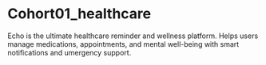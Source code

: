 # Cohort01_healthcare
Echo is the ultimate healthcare reminder and wellness platform. Helps users manage medications, appointments, and mental well-being with smart notifications and umergency support.
